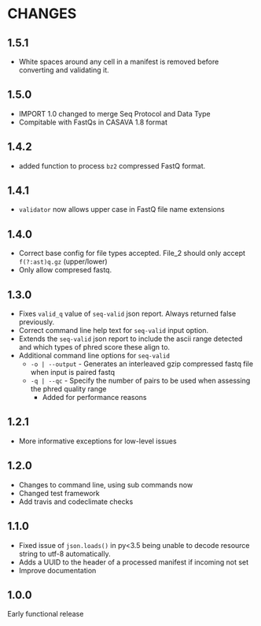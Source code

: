 # CHANGES

## 1.5.1

* White spaces around any cell in a manifest is removed before converting and validating it.

## 1.5.0

* IMPORT 1.0 changed to merge Seq Protocol and Data Type
* Compitable with FastQs in CASAVA 1.8 format

## 1.4.2

* added function to process `bz2` compressed FastQ format.

## 1.4.1

* `validator` now allows upper case in FastQ file name extensions

## 1.4.0

* Correct base config for file types accepted.  File_2 should only accept `f(?:ast)q.gz` (upper/lower)
* Only allow compresed fastq.

## 1.3.0

* Fixes `valid_q` value of `seq-valid` json report.  Always returned false previously.
* Correct command line help text for `seq-valid` input option.
* Extends the `seq-valid` json report to include the ascii range detected and which types of phred
  score these align to.
* Additional command line options for `seq-valid`
  * `-o | --output` - Generates an interleaved gzip compressed fastq file when input is paired fastq
  * `-q | --qc` - Specify the number of pairs to be used when assessing the phred quality range
    * Added for performance reasons

## 1.2.1

* More informative exceptions for low-level issues

## 1.2.0

* Changes to command line, using sub commands now
* Changed test framework
* Add travis and codeclimate checks

## 1.1.0

* Fixed issue of `json.loads()` in py<3.5 being unable to decode resource string to utf-8 automatically.
* Adds a UUID to the header of a processed manifest if incoming not set
* Improve documentation

## 1.0.0

Early functional release
